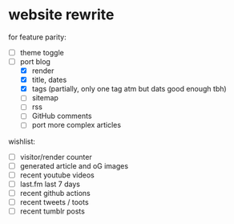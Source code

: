 # website rewrite

for feature parity:

- [ ] theme toggle
- [ ] port blog
  - [x] render
  - [x] title, dates
  - [x] tags (partially, only one tag atm but dats good enough tbh)
  - [ ] sitemap
  - [ ] rss
  - [ ] GitHub comments
  - [ ] port more complex articles

wishlist:

- [ ] visitor/render counter
- [ ] generated article and oG images
- [ ] recent youtube videos
- [ ] last.fm last 7 days
- [ ] recent github actions
- [ ] recent tweets / toots
- [ ] recent tumblr posts
